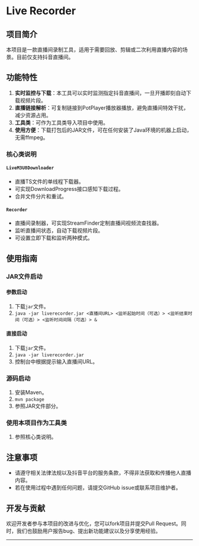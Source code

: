 # Live Recorder

## 项目简介
本项目是一款直播间录制工具，适用于需要回放、剪辑或二次利用直播内容的场景。目前仅支持抖音直播间。

## 功能特性
1. **实时监控与下载**：本工具可以实时监测指定抖音直播间，一旦开播即刻自动下载视频片段。
2. **直播链接解析**：可复制链接到PotPlayer播放器播放，避免直播间特效干扰，减少资源占用。
3. **工具类**：可作为工具类导入项目中使用。
4. **使用方便**：下载打包后的JAR文件，可在任何安装了Java环境的机器上启动，无需ffmpeg。

### 核心类说明
#### `LiveM3U8Downloader`
- 直播TS文件的单线程下载器。
- 可实现DownloadProgress接口感知下载过程。
- 合并文件分片和重试。

#### `Recorder`
- 直播间录制器，可实现StreamFinder定制直播间视频流查找器。
- 监听直播间状态，自动下载视频片段。
- 可设置立即下载和监听两种模式。

## 使用指南
### JAR文件启动
#### 参数启动
1. 下载`jar`文件。
2. `java -jar liverecorder.jar <直播间URL> <监听起始时间（可选）> <监听结束时间（可选）> <监听时间间隔（可选）> &`
#### 直接启动
1. 下载`jar`文件。
2. `java -jar liverecorder.jar`
3. 控制台中根据提示输入直播间URL。
### 源码启动
1. 安装Maven。
2. `mvn package`
3. 参照JAR文件部分。
### 使用本项目作为工具类
1. 参照核心类说明。

## 注意事项
- 请遵守相关法律法规以及抖音平台的服务条款，不得非法获取和传播他人直播内容。
- 若在使用过程中遇到任何问题，请提交GitHub issue或联系项目维护者。

## 开发与贡献
欢迎开发者参与本项目的改进与优化，您可以fork项目并提交Pull Request。同时，我们也鼓励用户报告bug、提出新功能建议以及分享使用经验。

---

